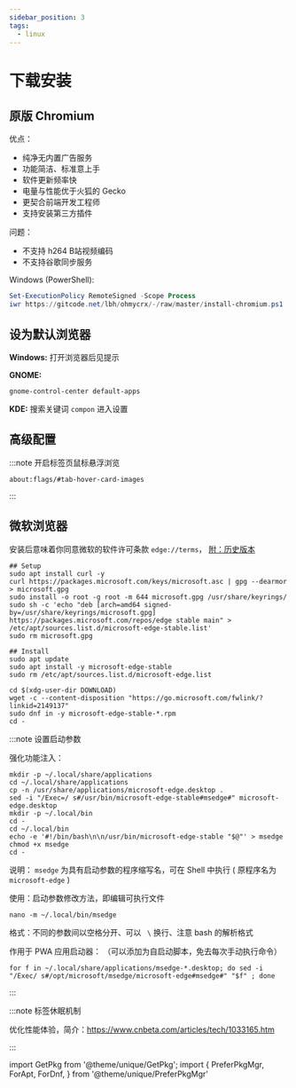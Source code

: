 ```yaml
---
sidebar_position: 3
tags:
  - linux
---
```


# 下载安装

## 原版 Chromium

优点：

- 纯净无内置广告服务
- 功能简洁、标准意上手
- 软件更新频率快
- 电量与性能优于火狐的 Gecko
- 更契合前端开发工程师
- 支持安装第三方插件

问题：

- 不支持 h264 B站视频编码
- 不支持谷歌同步服务

<GetPkg name="chromium" pacman dnf />

Windows (PowerShell):

```powershell
Set-ExecutionPolicy RemoteSigned -Scope Process
iwr https://gitcode.net/lbh/ohmycrx/-/raw/master/install-chromium.ps1 | iex
```

## 设为默认浏览器

**Windows:** 打开浏览器后见提示

**GNOME:**

    gnome-control-center default-apps

**KDE:** 搜索关键词 `compon` 进入设置

## 高级配置

:::note 开启标签页鼠标悬浮浏览

```
about:flags/#tab-hover-card-images
```

:::

## 微软浏览器

安装后意味着你同意微软的软件许可条款 `edge://terms`，
[附：历史版本](https://packages.microsoft.com/yumrepos/edge/)

 <PreferPkgMgr dnf apt>
<ForApt>

```shell
## Setup
sudo apt install curl -y
curl https://packages.microsoft.com/keys/microsoft.asc | gpg --dearmor > microsoft.gpg
sudo install -o root -g root -m 644 microsoft.gpg /usr/share/keyrings/
sudo sh -c 'echo "deb [arch=amd64 signed-by=/usr/share/keyrings/microsoft.gpg] https://packages.microsoft.com/repos/edge stable main" > /etc/apt/sources.list.d/microsoft-edge-stable.list'
sudo rm microsoft.gpg

## Install
sudo apt update
sudo apt install -y microsoft-edge-stable
sudo rm /etc/apt/sources.list.d/microsoft-edge.list
```

</ForApt>
<ForDnf>

```shell
cd $(xdg-user-dir DOWNLOAD)
wget -c --content-disposition "https://go.microsoft.com/fwlink/?linkid=2149137"
sudo dnf in -y microsoft-edge-stable-*.rpm
cd -
```

</ForDnf>
</PreferPkgMgr>

:::note 设置启动参数

强化功能注入：

```shell
mkdir -p ~/.local/share/applications
cd ~/.local/share/applications
cp -n /usr/share/applications/microsoft-edge.desktop .
sed -i "/Exec=/ s#/usr/bin/microsoft-edge-stable#msedge#" microsoft-edge.desktop
mkdir -p ~/.local/bin
cd -
cd ~/.local/bin
echo -e '#!/bin/bash\n\n/usr/bin/microsoft-edge-stable "$@"' > msedge
chmod +x msedge
cd -
```

说明：
`msedge` 为具有启动参数的程序缩写名，可在 Shell 中执行 ( 原程序名为 `microsoft-edge` )

使用：启动参数修改方法，即编辑可执行文件

    nano -m ~/.local/bin/msedge

格式：不同的参数间以空格分开、可以 ` \` 换行、注意 bash 的解析格式

作用于 PWA 应用启动器：
（可以添加为自启动脚本，免去每次手动执行命令）

    for f in ~/.local/share/applications/msedge-*.desktop; do sed -i "/Exec/ s#/opt/microsoft/msedge/microsoft-edge#msedge#" "$f" ; done

:::

:::note 标签休眠机制

优化性能体验，简介：https://www.cnbeta.com/articles/tech/1033165.htm

:::

import GetPkg from '@theme/unique/GetPkg';
import {
PreferPkgMgr,
ForApt,
ForDnf,
} from '@theme/unique/PreferPkgMgr'
